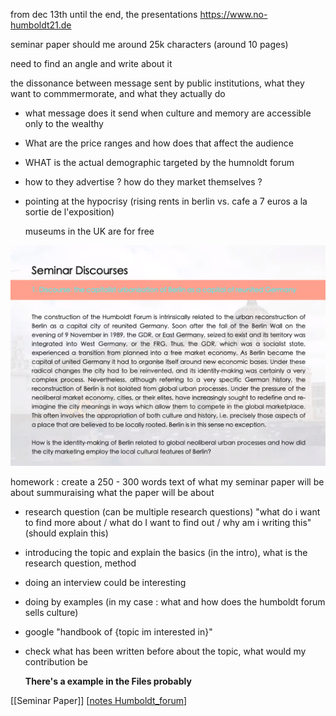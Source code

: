 from dec 13th until the end, the presentations
https://www.no-humboldt21.de

seminar paper should me around 25k characters (around 10 pages)

need to find an angle and write about it

the dissonance between message sent by public institutions, what they want to commmermorate, and what they actually do

- what message does it send when culture and memory are accessible only to the wealthy
- What are the price ranges and how does that affect the audience
- WHAT is the actual demographic targeted by the humnoldt forum
- how to they advertise ? how do they market themselves ?
- pointing at the hypocrisy (rising rents in berlin vs. cafe a 7 euros a la sortie de l'exposition)

  museums in the UK are for free

![img](Screenshot_2021-10-11_142158.png)

homework :
create a 250 - 300 words text of what my seminar paper will be about
summuraising what the paper will be about

- research question (can be multiple research questions)
  "what do i want to find more about / what do I want to find out / why am i writing this" (should explain this)
- introducing the topic and explain the basics (in the intro), what is the research question, method
- doing an interview could be interesting
- doing by examples (in my case : what and how does the humboldt forum sells culture)
- google "handbook of {topic im interested in}"
- check what has been written before about the topic, what would my contribution be


  **There's a example in the Files probably**

[[Seminar Paper]]
[[notes Humboldt_forum]]


[//begin]: # "Autogenerated link references for markdown compatibility"
[notes Humboldt_forum]: <notes Humboldt_forum.md> "notes Humboldt forum"
[//end]: # "Autogenerated link references"